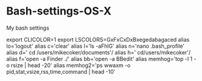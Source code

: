 Bash-settings-OS-X
==================

My bash settings 

export CLICOLOR=1
export LSCOLORS=GxFxCxDxBxegedabagaced
alias lo='logout'
alias c='clear'
alias l='ls -aFhlG'
alias n='nano .bash_profile'
alias d=' cd /users/mikecoker/documents'/
alias h=' cd/users/mikecoker'/
alias f='open -a Finder ./'
alias bb='open -a BBedit'
alias memhog='top -l 1 -o rsize | head -20'
alias memhog2='ps wwaxm -o pid,stat,vsize,rss,time,command | head -10'

